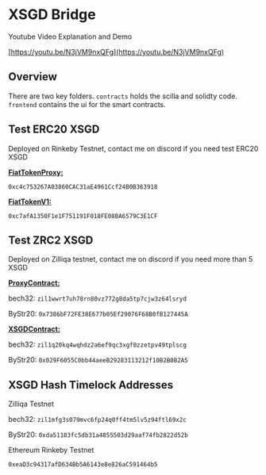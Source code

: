 # XSGD Bridge

Youtube Video Explanation and Demo

[https://youtu.be/N3jVM9nxQFg](https://youtu.be/N3jVM9nxQFg)

## Overview
There are two key folders. `contracts` holds the scilla and solidty code. `frontend` contains the ui for the smart contracts.

## Test ERC20 XSGD
Deployed on Rinkeby Testnet, contact me on discord if you need test ERC20 XSGD


[**FiatTokenProxy:**](https://rinkeby.etherscan.io/address/0xc4c753267a03860cac31ae4961ccf24b0b363918)


`0xc4c753267A03860CAC31aE4961Ccf24B0B363918`


[**FiatTokenV1:**](https://rinkeby.etherscan.io/address/0xc7afA1350F1e1F751191F018FE08BA6579C3E1CF)


`0xc7afA1350F1e1F751191F018FE08BA6579C3E1CF`



## Test ZRC2 XSGD
Deployed on Zilliqa testnet, contact me on discord if you need more than 5 XSGD

[**ProxyContract:**](https://viewblock.io/zilliqa/address/zil1wwrt7uh78rn80vz772g8da5tp7cjw3z64lsryd?network=testnet)

bech32: `zil1wwrt7uh78rn80vz772g8da5tp7cjw3z64lsryd`

ByStr20: `0x7386bF72FE38E677b05Ef29076F68B0fB127445A`


[**XSGDContract:**](https://viewblock.io/zilliqa/address/zil1q20kq4wqhdz2a6ef9qc3xgf0zzetpv49tplscg?network=testnet)

bech32: `zil1q20kq4wqhdz2a6ef9qc3xgf0zzetpv49tplscg`

ByStr20: `0x029F6055C0bb44aeeB29283113212f10B2B0B2A5`


## XSGD Hash Timelock Addresses
Zilliqa Testnet

bech32: `zil1mfg3s079mvc6fp24q0ff4tm5lv5z94ftl69x2c`

ByStr20: `0xda51183fc5db31a4855503d29aaf74fb2822d52b`



Ethereum Rinkeby Testnet

`0xeaD3c94317afD634Bb5A6143e8e826aC591464b5`